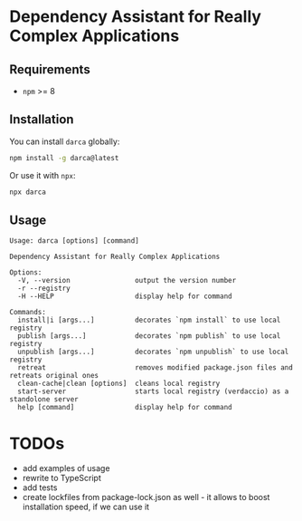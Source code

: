 # Dependency Assistant for Really Complex Applications

## Requirements

- `npm` >= 8

## Installation

You can install `darca` globally:

```bash
npm install -g darca@latest
```

Or use it with `npx`:

```bash
npx darca
```

## Usage

```
Usage: darca [options] [command]

Dependency Assistant for Really Complex Applications

Options:
  -V, --version                output the version number
  -r --registry
  -H --HELP                    display help for command

Commands:
  install|i [args...]          decorates `npm install` to use local registry
  publish [args...]            decorates `npm publish` to use local registry
  unpublish [args...]          decorates `npm unpublish` to use local registry
  retreat                      removes modified package.json files and retreats original ones
  clean-cache|clean [options]  cleans local registry
  start-server                 starts local registry (verdaccio) as a standolone server
  help [command]               display help for command
```

# TODOs

- add examples of usage
- rewrite to TypeScript
- add tests
- create lockfiles from package-lock.json as well - it allows to boost installation speed, if we can use it
